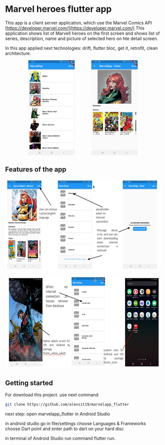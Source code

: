 # Marvel heroes flutter app

This app is a client server application, which use the Marvel Comics API [https://developer.marvel.com/](https://developer.marvel.com/)
This application shows list of Marvell heroes on the first screen and shows list of series, description, name and picture of selected hero
on hte detail screen.

In this app applied next technologies: drift, flutter bloc, get it, retrofit, clean architecture.
<p align="center">
<img src="screenshots/list_of_heroes.jpg" width=150>

<img src="screenshots/heroes_details.jpg" width=150 style="margin-left: 50px;">
</p>

## Features of the app
<p align="center">
<img src="screenshots/features_1.png" height=300>
</p>
<p style="align: center">
<img src="screenshots/features_2.png" height=300>
</p>

## Getting started

For download this project. use next command

```sh
git clone https://github.com/alexsit19/marvelapp_flutter
```
next step: open marvelapp_flutter in Android Studio

in android studio go in file/settings choose Languages & Frameworks
choose Dart point and enter path to dart on your hard disc

in terminal of Android Studio run command flutter run.
 